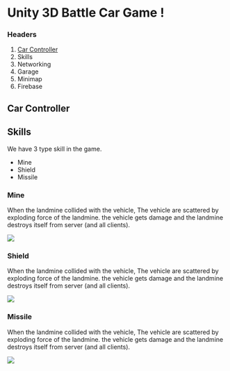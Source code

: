 # Unity 3D Battle Car Game !

### Headers
1. <a href="#car-controller">Car Controller</a>
2. Skills
3. Networking
4. Garage
5. Minimap
6. Firebase

## Car Controller

## Skills
We have 3 type skill in the game. 
* Mine
* Shield
* Missile
### Mine

When the landmine collided with the vehicle, The vehicle are scattered by exploding force of the landmine. the vehicle gets damage and the landmine destroys itself from server (and all clients).


![](ReadMeResources/Mine.gif)

### Shield

When the landmine collided with the vehicle, The vehicle are scattered by exploding force of the landmine. the vehicle gets damage and the landmine destroys itself from server (and all clients).


![](ReadMeResources/Shield.gif)

### Missile

When the landmine collided with the vehicle, The vehicle are scattered by exploding force of the landmine. the vehicle gets damage and the landmine destroys itself from server (and all clients).


![](ReadMeResources/Missile.gif)
